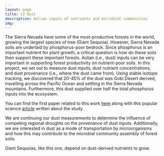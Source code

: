 ```yaml
---
layout: page
title: CZ Dust
description: Aolian inputs of nutrients and microbial communities
img:
---
```


The Sierra Nevada have some of the most-productive forests in the world, growing the largest species of tree (Giant Sequoia). However, Sierra Nevada soils are underlaid by phosphorus-poor bedrock. Since phosphorus is an important nutrient for plant growth, a critical question is how do these soils then support these important forests. Aolian (i.e., dust) inputs can be very important in supporting forest productivity on nutrient-poor soils. In this project, we set out to measure dust inputs, dust nutrient concentrations, and dust provenance (i.e., where the dust came from). Using stable isotope tracking, we discovered that 20-45% of the dust was Gobi Desert derived, travelling across the Pacific Ocean and settling in the Sierra Nevada mountains. Furthermore, this dust supplied over half the total phosphorus inputs into the ecosystem.

You can find the first paper related to this work <a href="https://www.nature.com/articles/ncomms14800">here</a> along with this popular science <a href="https://www.seeker.com/gobi-desert-dust-sustains-californias-sierra-nevada-2333166290.html">article</a> written about the study.

We are continuing our dust measurements to determine the influence of competing regional droughts on the provenance of dust inputs. Additionally, we are interested in dust as a mode of transportation by microorganisms and how this may contribute to the microbial community assembly of forest soils.

<img class="col three left" src="{{ site.baseurl }}/assets/img/IMG_3137.jpg" alt="" title="Giant Sequoia"/>
<div class="col three caption">
    Giant Sequoias, like this one, depend on dust-derived nutrients to grow.
</div>
